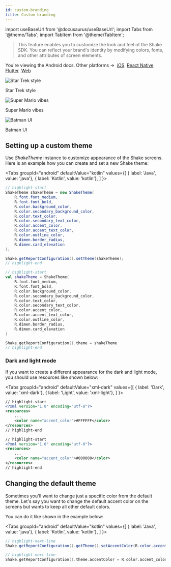```yaml
---
id: custom-branding
title: Custom branding
---
```

import useBaseUrl from '@docusaurus/useBaseUrl';
import Tabs from '@theme/Tabs';
import TabItem from '@theme/TabItem';

> This feature enables you to customize the look and feel of the Shake SDK. You can reflect your brand's identity by modifying colors, fonts, and other attributes of screen elements.

<p class="p2 mt-40">You're viewing the Android docs. Other platforms →&nbsp;
<a href="/docs/ios/configuration-and-data/custom-branding/">iOS</a>&nbsp;
<a href="/docs/react/configuration-and-data/custom-branding/">React Native</a>&nbsp;
<a href="/docs/flutter/configuration-and-data/custom-branding/">Flutter</a>&nbsp;
<a href="/docs/web/configuration-and-data/custom-branding/">Web</a>&nbsp;
</p>

<div class="imagesList">
    <div>
        <img src="/docs/img/custom-branding-example-1@2x.png" alt="Star Trek style"/>
        <p>Star Trek style</p>
    </div>
	<div>
        <img src="/docs/img/custom-branding-example-2@2x.png" alt="Super Mario vibes"/>
        <p>Super Mario vibes</p>
    </div>
	<div>
        <img src="/docs/img/custom-branding-example-3@2x.png" alt="Batman UI"/>
        <p>Batman UI</p>
    </div>
</div>

## Setting up a custom theme

Use *ShakeTheme* instance to customize appearance of the Shake screens. Here is an example how you can create and set a new Shake theme:

<Tabs
groupId="android"
defaultValue="kotlin"
values={[
{ label: 'Java', value: 'java'},
{ label: 'Kotlin', value: 'kotlin'},
]
}>

<TabItem value="java">

```java title="App.java"
// highlight-start
ShakeTheme shakeTheme = new ShakeTheme(
    R.font.font_medium,
    R.font.font_bold,
    R.color.background_color,
    R.color.secondary_background_color,
    R.color.text_color,
    R.color.secondary_text_color,
    R.color.accent_color,
    R.color.accent_text_color,
    R.color.outline_color,
    R.dimen.border_radius,
    R.dimen.card_elevation
);

Shake.getReportConfiguration().setTheme(shakeTheme);
// highlight-end
```

</TabItem>

<TabItem value="kotlin">

```kotlin title="App.kt"
// highlight-start
val shakeTheme = ShakeTheme(
    R.font.font_medium,
    R.font.font_bold,
    R.color.background_color,
    R.color.secondary_background_color,
    R.color.text_color,
    R.color.secondary_text_color,
    R.color.accent_color,
    R.color.accent_text_color,
    R.color.outline_color,
    R.dimen.border_radius,
    R.dimen.card_elevation
)

Shake.getReportConfiguration().theme = shakeTheme
// highlight-end
```

</TabItem>
</Tabs>

### Dark and light mode

If you want to create a different appearance for the dark and light mode, you should use resources like shown below:

<Tabs
groupId="android"
defaultValue="xml-dark"
values={[
{ label: 'Dark', value: 'xml-dark'},
{ label: 'Light', value: 'xml-light'},
]
}>

<TabItem value="xml-dark">

```xml title="values-night/colors.xml"
// highlight-start
<?xml version="1.0" encoding="utf-8"?>
<resources>
    ...
    <color name="accent_color">#FFFFFF</color>
</resources>
// highlight-end
```

</TabItem>

<TabItem value="xml-light">

```xml title="values/colors.xml"
// highlight-start
<?xml version="1.0" encoding="utf-8"?>
<resources>
    ...
    <color name="accent_color">#000000</color>
</resources>
// highlight-end
```

</TabItem>
</Tabs>

## Changing the default theme

Sometimes you'll want to change just a specific color from the default theme.
Let's say you want to change the default accent color on the screens but wants to keep all other default colors.

You can do it like shown in the example below:

<Tabs
groupId="android"
defaultValue="kotlin"
values={[
{ label: 'Java', value: 'java'},
{ label: 'Kotlin', value: 'kotlin'},
]
}>

<TabItem value="java">

```java title="App.java"
// highlight-next-line
Shake.getReportConfiguration().getTheme().setAccentColor(R.color.accent_color);
```

</TabItem>

<TabItem value="kotlin">

```kotlin title="App.kt"
// highlight-next-line
Shake.getReportConfiguration().theme.accentColor = R.color.accent_color
```

</TabItem>
</Tabs>
